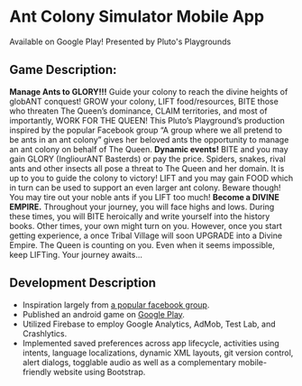# Ant Colony Simulator Mobile App
Available on Google Play!
Presented by Pluto's Playgrounds

## Game Description:
**Manage Ants to GLORY!!!**
Guide your colony to reach the divine heights of globANT conquest! GROW your colony, LIFT food/resources, BITE those who threaten The Queen’s dominance, CLAIM territories, and most of importantly, WORK FOR THE QUEEN! This Pluto’s Playground’s production inspired by the popular Facebook group “A group where we all pretend to be ants in an ant colony” gives her beloved ants the opportunity to manage an ant colony on behalf of The Queen. 
**Dynamic events!**
BITE and you may gain GLORY (IngliourANT Basterds) or pay the price. Spiders,  snakes, rival ants and other insects all pose a threat to The Queen and her domain. It is up to you to guide the colony to victory!
LIFT and you may gain FOOD which in turn can be used to support an even larger ant colony. Beware though! You may tire out your noble ants if you LIFT too much!
**Become a DIVINE EMPIRE.**
Throughout your journey, you will face highs and lows. During these times, you will BITE heroically and write yourself into the history books. Other times, your own might turn on you. However, once you start getting experience, a once Tribal Village will soon UPGRADE into a Divine Empire. The Queen is counting on you. Even when it seems impossible, keep LIFTing. Your journey awaits...


## Development Description
* Inspiration largely from [a popular facebook group](https://www.facebook.com/groups/1416375691836223). 
* Published an android game on [Google Play](https://play.google.com/store/apps/details?id=com.e.antcolony&hl=en_US).
* Utilized Firebase to employ Google Analytics, AdMob, Test Lab, and Crashlytics.
* Implemented saved preferences across app lifecycle, activities using intents, language localizations, dynamic XML layouts,  git version control, alert dialogs, togglable audio as well as a complementary mobile-friendly website using Bootstrap.
